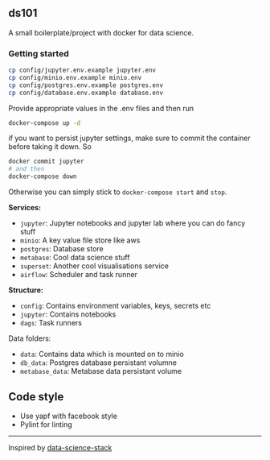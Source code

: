 ## ds101

A small boilerplate/project with docker for data science.

### Getting started

```sh
cp config/jupyter.env.example jupyter.env
cp config/minio.env.example minio.env
cp config/postgres.env.example postgres.env
cp config/database.env.example database.env
```

Provide appropriate values in the .env files and then run

```sh
docker-compose up -d
```

if you want to persist jupyter settings, make sure to commit the container before taking it down. So

```sh
docker commit jupyter
# and then
docker-compose down
```

Otherwise you can simply stick to `docker-compose start` and `stop`.

**Services:**

- `jupyter`: Jupyter notebooks and jupyter lab where you can do fancy stuff
- `minio`: A key value file store like aws
- `postgres`: Database store
- `metabase`: Cool data science stuff
- `superset`: Another cool visualisations service
- `airflow`: Scheduler and task runner

**Structure:**

- `config`: Contains environment variables, keys, secrets etc
- `jupyter`: Contains notebooks
- `dags`: Task runners

Data folders:
- `data`: Contains data which is mounted on to minio
- `db_data`: Postgres database persistant volumne
- `metabase_data`: Metabase data persistant volume

## Code style

- Use yapf with facebook style
- Pylint for linting

---

Inspired by [data-science-stack](https://github.com/jgoerner/data-science-stack-cookiecutter)
